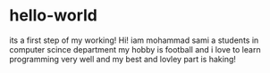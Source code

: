 # hello-world
its a first step of my working!
Hi!
 iam mohammad sami a students in computer scince department 
 my hobby is football and i love to learn programming very well and my best and lovley part is haking!
 
